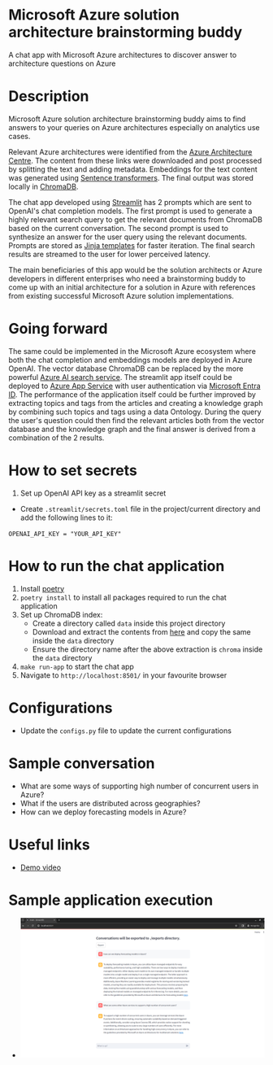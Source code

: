 # Microsoft Azure solution architecture brainstorming buddy
A chat app with Microsoft Azure architectures to discover answer to architecture questions on Azure

# Description
Microsoft Azure solution architecture brainstorming buddy aims to find answers to your queries on Azure architectures especially on analytics use cases. 

Relevant Azure architectures were identified from the [Azure Architecture Centre](https://learn.microsoft.com/en-us/azure/architecture). The content from these links were downloaded and post processed by splitting the text and adding metadata. Embeddings for the text content was generated using [Sentence transformers](https://www.sbert.net/). The final output was stored locally in [ChromaDB](https://www.trychroma.com/).

The chat app developed using [Streamlit](https://streamlit.io/) has 2 prompts which are sent to OpenAI's chat completion models. The first prompt is used to generate a highly relevant search query to get the relevant documents from ChromaDB based on the current conversation. The second prompt is used to synthesize an answer for the user query using the relevant documents. Prompts are stored as [Jinja templates](https://jinja.palletsprojects.com/en/3.1.x/) for faster iteration.
The final search results are streamed to the user for lower perceived latency.

The main beneficiaries of this app would be the solution architects or Azure developers in different enterprises who need a brainstorming buddy to come up with an initial architecture for a solution in Azure with references from existing successful Microsoft Azure solution implementations.

# Going forward
The same could be implemented in the Microsoft Azure ecosystem where both the chat completion and embeddings models are deployed in Azure OpenAI. The vector database ChromaDB can be replaced by the more powerful [Azure AI search service](https://azure.microsoft.com/en-us/products/ai-services/ai-search). The streamlit app itself could be deployed to [Azure App Service](https://azure.microsoft.com/en-us/products/app-service) with user authentication via [Microsoft Entra ID](https://learn.microsoft.com/en-us/entra/identity/).
The performance of the application itself could be further improved by extracting topics and tags from the articles and creating a knowledge graph by combining such topics and tags using a data Ontology. During the query the user's question could then find the relevant articles both from the vector database and the knowledge graph and the final answer is derived from a combination of the 2 results.


# How to set secrets

1. Set up OpenAI API key as a streamlit secret
- Create `.streamlit/secrets.toml` file in the project/current directory and add the following lines to it:

`OPENAI_API_KEY = "YOUR_API_KEY"`

# How to run the chat application
1. Install [poetry](https://python-poetry.org/)
2. `poetry install` to install all packages required to run the chat application
3. Set up ChromaDB index:
    - Create a directory called `data` inside this project directory
    - Download and extract the contents from [here](https://drive.google.com/drive/folders/1Kao9bWSSNpUIT8nRIph4fQlLJlBPc1Ui?usp=sharing) and copy the same inside the `data` directory
    - Ensure the directory name after the above extraction is `chroma` inside the `data` directory
4. `make run-app` to start the chat app
5. Navigate to `http://localhost:8501/` in your favourite browser

# Configurations
- Update the `configs.py` file to update the current configurations

# Sample conversation
- What are some ways of supporting high number of concurrent users in Azure?
- What if the users are distributed across geographies?
- How can we deploy forecasting models in Azure?

# Useful links
- [Demo video](https://youtu.be/A-sTTBofIA4)

# Sample application execution
- ![Sample run](/docs/sample_run.png)